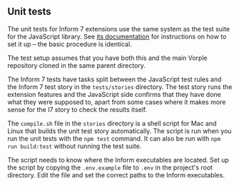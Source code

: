## Unit tests

The unit tests for Inform 7 extensions use the same system as the test suite for the JavaScript library. See [its documentation](https://github.com/vorple/vorple) for instructions on how to set it up – the basic procedure is identical.

The test setup assumes that you have both this and the main Vorple repository cloned in the same parent directory.

The Inform 7 tests have tasks split between the JavaScript test rules and the Inform 7 test story in the `tests/stories` directory. The test story runs the extension features and the JavaScript side confirms that they have done what they were supposed to, apart from some cases where it makes more sense for the I7 story to check the results itself.

The `compile.sh` file in the `stories` directory is a shell script for Mac and Linux that builds the unit test story automatically. The script is run when you run the unit tests with the `npm test` command. It can also be run with `npm run build:test` without running the test suite.

The script needs to know where the Inform executables are located. Set up the script by copying the `.env.example` file to `.env` in the project's root directory. Edit the file and set the correct paths to the Inform executables.

